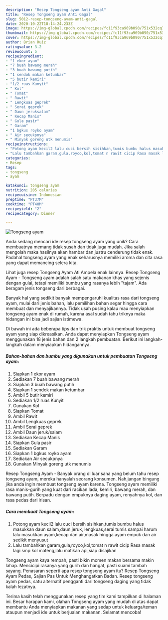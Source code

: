 ```yaml
---
description: "Resep Tongseng ayam Anti Gagal"
title: "Resep Tongseng ayam Anti Gagal"
slug: 5012-resep-tongseng-ayam-anti-gagal
date: 2020-10-22T18:14:24.233Z
image: https://img-global.cpcdn.com/recipes/fc11f93ca969b090/751x532cq70/tongseng-ayam-foto-resep-utama.jpg
thumbnail: https://img-global.cpcdn.com/recipes/fc11f93ca969b090/751x532cq70/tongseng-ayam-foto-resep-utama.jpg
cover: https://img-global.cpcdn.com/recipes/fc11f93ca969b090/751x532cq70/tongseng-ayam-foto-resep-utama.jpg
author: Brian Ruiz
ratingvalue: 3.2
reviewcount: 5
recipeingredient:
- "1 ekor ayam"
- "7 buah bawang merah"
- "3 buah bawang putih"
- "1 sendok makan ketumbar"
- "5 butir kemiri"
- "1/2 ruas Kunyit"
- " Kol"
- " Tomat"
- " Rawit"
- " Lengkuas geprek"
- " Serai geprek"
- " Daun jeruksalam"
- " Kecap Manis"
- " Gula pasir"
- " Garam"
- "1 bgkus royko ayam"
- " Air secukpnya"
- " Minyak goreng utk menumis"
recipeinstructions:
- "Potong ayam kecil2 lalu cuci bersih sisihkan,tumis bumbu halus masukkan daun salam,daun jeruk, lengkuas,serai tumis sampai harum lalu masukkan ayam,kecap dan air,masak hingga ayam empuk dan air sedikit menyusut"
- "Lalu tambahkan garam,gula,royco,kol,tomat n rawit cicip Rasa masak lagi smp kol mateng,lalu matikan api,siap disajikan"
categories:
- Resep
tags:
- tongseng
- ayam

katakunci: tongseng ayam 
nutrition: 205 calories
recipecuisine: Indonesian
preptime: "PT37M"
cooktime: "PT40M"
recipeyield: "2"
recipecategory: Dinner

---
```



![Tongseng ayam](https://img-global.cpcdn.com/recipes/fc11f93ca969b090/751x532cq70/tongseng-ayam-foto-resep-utama.jpg)

Anda sedang mencari ide resep tongseng ayam yang unik? Cara membuatnya memang tidak susah dan tidak juga mudah. Jika salah mengolah maka hasilnya akan hambar dan justru cenderung tidak enak. Padahal tongseng ayam yang enak seharusnya memiliki aroma dan cita rasa yang dapat memancing selera kita.

Lihat juga resep Tongseng Ayam Ati Ampela enak lainnya. Resep Tongseng Ayam - Tongseng ayam adalah salah satu makanan khas yang sejenis dengan gulai, tetapi memiliki bumbu yang rasanya lebih &#34;tajam&#34;. Ada beragam jenis tongseng dari berbagai.

Banyak hal yang sedikit banyak mempengaruhi kualitas rasa dari tongseng ayam, mulai dari jenis bahan, lalu pemilihan bahan segar hingga cara membuat dan menyajikannya. Tidak usah pusing kalau mau menyiapkan tongseng ayam enak di rumah, karena asal sudah tahu triknya maka hidangan ini bisa jadi sajian istimewa.


Di bawah ini ada beberapa tips dan trik praktis untuk membuat tongseng ayam yang siap dikreasikan. Anda dapat menyiapkan Tongseng ayam menggunakan 18 jenis bahan dan 2 langkah pembuatan. Berikut ini langkah-langkah dalam menyiapkan hidangannya.

<!--inarticleads1-->

##### Bahan-bahan dan bumbu yang digunakan untuk pembuatan Tongseng ayam:

1. Siapkan 1 ekor ayam
1. Sediakan 7 buah bawang merah
1. Siapkan 3 buah bawang putih
1. Siapkan 1 sendok makan ketumbar
1. Ambil 5 butir kemiri
1. Sediakan 1/2 ruas Kunyit
1. Gunakan  Kol
1. Siapkan  Tomat
1. Ambil  Rawit
1. Ambil  Lengkuas geprek
1. Ambil  Serai geprek
1. Ambil  Daun jeruk/salam
1. Sediakan  Kecap Manis
1. Siapkan  Gula pasir
1. Sediakan  Garam
1. Siapkan 1 bgkus royko ayam
1. Sediakan  Air secukpnya
1. Gunakan  Minyak goreng utk menumis


Resep Tongseng Ayam - Banyak orang di luar sana yang belum tahu resep tongseng ayam, mereka hanyalah seorang konsumen. Nah,jangan bingung jika anda ingin membuat tongseng ayam karena. Tongseng ayam memiliki rasa manis-gurih yang kuat dari racikan lada, kemiri, bawang merah, dan bawang putih. Berpadu dengan empuknya daging ayam, renyahnya kol, dan rasa pedas dari irisan. 

<!--inarticleads2-->

##### Cara membuat Tongseng ayam:

1. Potong ayam kecil2 lalu cuci bersih sisihkan,tumis bumbu halus masukkan daun salam,daun jeruk, lengkuas,serai tumis sampai harum lalu masukkan ayam,kecap dan air,masak hingga ayam empuk dan air sedikit menyusut
1. Lalu tambahkan garam,gula,royco,kol,tomat n rawit cicip Rasa masak lagi smp kol mateng,lalu matikan api,siap disajikan


Tongseng ayam kaya rempah, pasti bikin momen makan bersama makin lahap. Mencicipi rasanya yang gurih dan hangat, pasti suami tambah sayang. Penasaran seperti apa resep tongseng ayam itu? Resep Tongseng Ayam Pedas, Sajian Pas Untuk Menghangatkan Badan. Resep tongseng ayam pedas, satu alternatif pengganti dari tongseng daging yang tidak kalah lezatnya. 

Terima kasih telah menggunakan resep yang tim kami tampilkan di halaman ini. Besar harapan kami, olahan Tongseng ayam yang mudah di atas dapat membantu Anda menyiapkan makanan yang sedap untuk keluarga/teman ataupun menjadi ide untuk berjualan makanan. Selamat mencoba!

